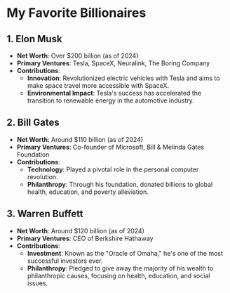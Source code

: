 # My Favorite Billionaires

## 1. Elon Musk
- **Net Worth**: Over $200 billion (as of 2024)
- **Primary Ventures**: Tesla, SpaceX, Neuralink, The Boring Company
- **Contributions**:
  - **Innovation**: Revolutionized electric vehicles with Tesla and aims to make space travel more accessible with SpaceX.
  - **Environmental Impact**: Tesla's success has accelerated the transition to renewable energy in the automotive industry.

## 2. Bill Gates
- **Net Worth**: Around $110 billion (as of 2024)
- **Primary Ventures**: Co-founder of Microsoft, Bill & Melinda Gates Foundation
- **Contributions**:
  - **Technology**: Played a pivotal role in the personal computer revolution.
  - **Philanthropy**: Through his foundation, donated billions to global health, education, and poverty alleviation.

## 3. Warren Buffett
- **Net Worth**: Around $120 billion (as of 2024)
- **Primary Ventures**: CEO of Berkshire Hathaway
- **Contributions**:
  - **Investment**: Known as the "Oracle of Omaha," he's one of the most successful investors ever.
  - **Philanthropy**: Pledged to give away the majority of his wealth to philanthropic causes, focusing on health, education, and social issues.
